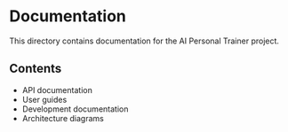 # Documentation

This directory contains documentation for the AI Personal Trainer project.

## Contents
- API documentation
- User guides
- Development documentation
- Architecture diagrams
